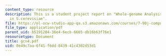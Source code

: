 ```yaml
---
content_type: resource
description: This is a student project report on "Whole-genome Analysis of GCN4 Binding
  in S.cerevisiae".
file: https://ol-ocw-studio-app-qa.s3.amazonaws.com/courses/7-90j-computational-functional-genomics-spring-2005/0e49c7aa6f41f6dd843941c4302d53d1_gcn4.pdf
file_type: application/pdf
parent_uid: b5191284-36e4-6ecb-6665-db16b63f76e1
resourcetype: Document
title: gcn4.pdf
uid: 0e49c7aa-6f41-f6dd-8439-41c4302d53d1
---
```

